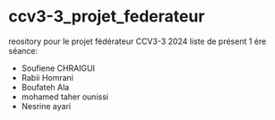# ccv3-3_projet_federateur
reository pour le projet fédérateur CCV3-3 2024
liste de présent 1 ére séance:
- Soufiene CHRAIGUI
- Rabii Homrani
- Boufateh Ala
- mohamed taher ounissi
- Nesrine ayari
